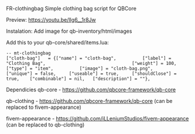 FR-clothingbag
Simple clothing bag script for QBCore

Preview:
https://youtu.be/lIg6__1r8Jw

Instalation:
Add image for qb-inventory/html/images

Add this to your qb-core/shared/items.lua:

	-- mt-clothingbag
	["cloth-bag"]  	= {["name"] = "cloth-bag", 			["label"] = "Clothing Bag", 								["weight"] = 100, 		["type"] = "item", 			["image"] = "cloth-bag.png", 				["unique"] = false, 	["useable"] = true, 	["shouldClose"] = true,    ["combinable"] = nil,   ["description"] = ""},

Dependicies
qb-core - https://github.com/qbcore-framework/qb-core

qb-clothing - https://github.com/qbcore-framework/qb-core (can be replaced to fivem-appearance)

fivem-appearance - https://github.com/iLLeniumStudios/fivem-appearance (can be replaced to qb-clothing)
